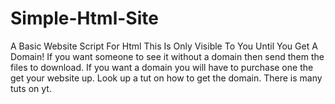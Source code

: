 # Simple-Html-Site
A Basic Website Script For Html
This Is Only Visible To You Until You Get A Domain!
If you want someone to see it without a domain then send them the files to download.
If you want a domain you will have to purchase one the  get your website up.
Look up a tut on how to get the domain.
There is many tuts on yt.

